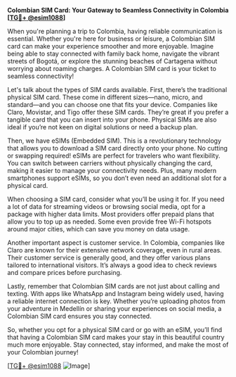 **Colombian SIM Card: Your Gateway to Seamless Connectivity in Colombia [[TG💪+ @esim1088](https://t.me/s/esim1088)]**

When you're planning a trip to Colombia, having reliable communication is essential. Whether you're here for business or leisure, a Colombian SIM card can make your experience smoother and more enjoyable. Imagine being able to stay connected with family back home, navigate the vibrant streets of Bogotá, or explore the stunning beaches of Cartagena without worrying about roaming charges. A Colombian SIM card is your ticket to seamless connectivity!

Let's talk about the types of SIM cards available. First, there’s the traditional physical SIM card. These come in different sizes—nano, micro, and standard—and you can choose one that fits your device. Companies like Claro, Movistar, and Tigo offer these SIM cards. They’re great if you prefer a tangible card that you can insert into your phone. Physical SIMs are also ideal if you’re not keen on digital solutions or need a backup plan.

Then, we have eSIMs (Embedded SIM). This is a revolutionary technology that allows you to download a SIM card directly onto your phone. No cutting or swapping required! eSIMs are perfect for travelers who want flexibility. You can switch between carriers without physically changing the card, making it easier to manage your connectivity needs. Plus, many modern smartphones support eSIMs, so you don’t even need an additional slot for a physical card.

When choosing a SIM card, consider what you’ll be using it for. If you need a lot of data for streaming videos or browsing social media, opt for a package with higher data limits. Most providers offer prepaid plans that allow you to top up as needed. Some even provide free Wi-Fi hotspots around major cities, which can save you money on data usage.

Another important aspect is customer service. In Colombia, companies like Claro are known for their extensive network coverage, even in rural areas. Their customer service is generally good, and they offer various plans tailored to international visitors. It’s always a good idea to check reviews and compare prices before purchasing.

Lastly, remember that Colombian SIM cards are not just about calling and texting. With apps like WhatsApp and Instagram being widely used, having a reliable internet connection is key. Whether you’re uploading photos from your adventure in Medellín or sharing your experiences on social media, a Colombian SIM card ensures you stay connected.

So, whether you opt for a physical SIM card or go with an eSIM, you’ll find that having a Colombian SIM card makes your stay in this beautiful country much more enjoyable. Stay connected, stay informed, and make the most of your Colombian journey!

[[TG💪+ @esim1088](https://t.me/s/esim1088) ![Image](https://i.postimg.cc/Y0z9fWf4/image.png)]